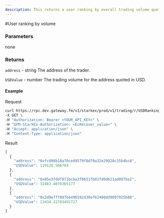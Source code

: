 ```yaml
---
description: This returns a user ranking by overall trading volume quoted in USD. If the parameters startDate and endDate are provided, the ranking includes only trading volume within that window of time.
---
```


#User ranking by volume

### **Parameters**

none

### **Returns**

`address` - string
The address of the trader.

`USDValue` - number
The trading volume for the address quoted in USD.

#### **Example**

Request

```bash
curl https://rpc.dev.gateway.fm/v1/starkex/prod/v1/trading/r/USDRanking \
-X GET \
-H "Authorization: Bearer <YOUR_API_KEY>" \
-H "GFM-StarkEx-Authorization: <EcRecover_value>" \
-H "Accept: application/json" \
-H "Content-Type: application/json"
```


Result

```javascript
[
  {
    "address": "0xfc898b18a70ce49579f8d79a32e29928c15b4bc8",
    "USDValue": 119128.566703
  },
  {
    "address": "0x05e3fddf871bcba3f0651fb01fd0d621ad087be2",
    "USDValue": 32483.4076365177
  },
  {
    "address": "0x2d9e7f7887bb496592430ef62400dd9007925b88",
    "USDValue": 13434.22703491727
  }
]
```